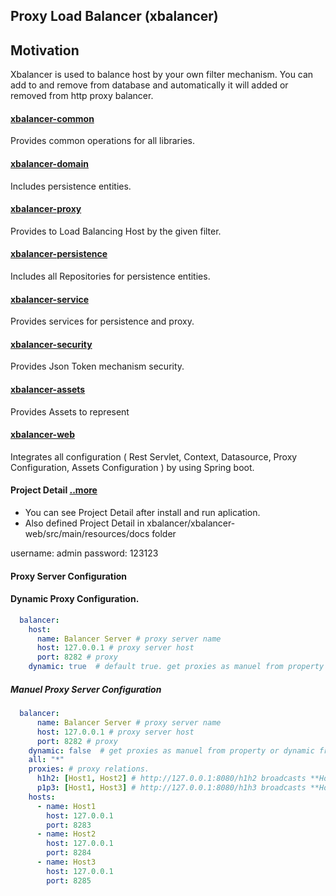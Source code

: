## Proxy Load Balancer (xbalancer)

## Motivation

Xbalancer is used to balance host by your own filter mechanism.
You can add to and remove from database and automatically it will added or removed from http proxy balancer.

#### [xbalancer-common](./xbalancer-common/README.md)

Provides common operations for all libraries.

#### [xbalancer-domain](./xbalancer-domain/README.md)

Includes persistence entities.

#### [xbalancer-proxy](./xbalancer-proxy/README.md)

Provides to Load Balancing Host by the given filter.

#### [xbalancer-persistence](./xbalancer-persistence/README.md)

Includes all Repositories for persistence entities.

#### [xbalancer-service](./xbalancer-service/README.md)

Provides services for persistence and proxy.

#### [xbalancer-security](./xbalancer-security/README.md)

Provides Json Token mechanism security.

#### [xbalancer-assets](./xbalancer-assets/README.md)

Provides Assets to represent

#### [xbalancer-web](./xbalancer-web/README.md)

Integrates all configuration ( Rest Servlet, Context, Datasource, Proxy Configuration, Assets Configuration ) by using Spring boot.

#### Project Detail [..more](./xbalancer-web/src/main/resources/docs/home.md)
- You can see Project Detail after install and run aplication.
- Also defined Project Detail in xbalancer/xbalancer-web/src/main/resources/docs folder

username: admin
password: 123123

#### Proxy Server Configuration

#### Dynamic Proxy Configuration.

```yaml
  balancer:
    host:
      name: Balancer Server # proxy server name
      host: 127.0.0.1 # proxy server host
      port: 8282 # proxy
    dynamic: true  # default true. get proxies as manuel from property or dynamic from @ProxyService
```

##### Manuel Proxy Server Configuration

```yaml
  balancer:
      name: Balancer Server # proxy server name
      host: 127.0.0.1 # proxy server host
      port: 8282 # proxy
    dynamic: false  # get proxies as manuel from property or dynamic from @ProxyService
    all: "*"
    proxies: # proxy relations.
      h1h2: [Host1, Host2] # http://127.0.0.1:8080/h1h2 broadcasts **Host1** and **Host2**
      p1p3: [Host1, Host3] # http://127.0.0.1:8080/h1h3 broadcasts **Host1** and **Host3**
    hosts:
      - name: Host1
        host: 127.0.0.1
        port: 8283
      - name: Host2
        host: 127.0.0.1
        port: 8284
      - name: Host3
        host: 127.0.0.1
        port: 8285
```




        

